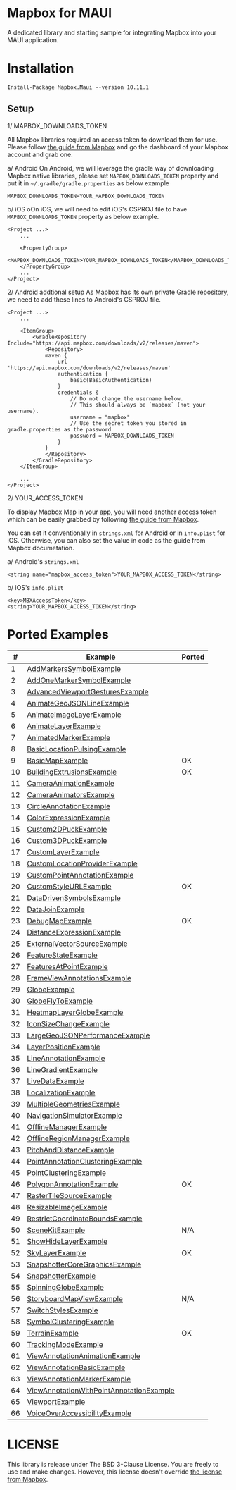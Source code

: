 # Mapbox for MAUI

A dedicated library and starting sample for integrating Mapbox into your MAUI application.

# Installation

```
Install-Package Mapbox.Maui --version 10.11.1
```

## Setup

1/ MAPBOX_DOWNLOADS_TOKEN

All Mapbox libraries required an access token to download them for use. 
Please follow [the guide from Mapbox](https://docs.mapbox.com/android/maps/guides/install/) and go the dashboard of your Mapbox account and grab one.

a/ Android
On Android, we will leverage the gradle way of downloading Mapbox native libraries, please set `MAPBOX_DOWNLOADS_TOKEN` property and put it in `~/.gradle/gradle.properties` as below example

```
MAPBOX_DOWNLOADS_TOKEN=YOUR_MAPBOX_DOWNLOADS_TOKEN
```

b/ iOS
oOn iOS, we will need to edit iOS's CSPROJ file to have `MAPBOX_DOWNLOADS_TOKEN` property as below example.

```
<Project ...>
    ...

	<PropertyGroup>
		<MAPBOX_DOWNLOADS_TOKEN>YOUR_MAPBOX_DOWNLOADS_TOKEN</MAPBOX_DOWNLOADS_TOKEN>
	</PropertyGroup>
    ...
</Project>
```

2/ Android addtional setup
As Mapbox has its own private Gradle repository, we need to add these lines to Android's CSPROJ file.

```
<Project ...>
    ...

	<ItemGroup>
		<GradleRepository Include="https://api.mapbox.com/downloads/v2/releases/maven">
			<Repository>
			maven {
				url 'https://api.mapbox.com/downloads/v2/releases/maven'
				authentication {
					basic(BasicAuthentication)
				}
				credentials {
					// Do not change the username below.
					// This should always be `mapbox` (not your username).
					username = "mapbox"
					// Use the secret token you stored in gradle.properties as the password
					password = MAPBOX_DOWNLOADS_TOKEN
				}
			}
			</Repository>
		</GradleRepository>
	</ItemGroup>

    ...
</Project>
```

2/ YOUR_ACCESS_TOKEN

To display Mapbox Map in your app, you will need another access token which can be easily grabbed by following [the guide from Mapbox](https://docs.mapbox.com/help/getting-started/access-tokens/).

You can set it conventionally in `strings.xml` for Android or in `info.plist` for iOS. Otherwise, you can also set the value in code as the guide from Mapbox documetation.

a/ Android's `strings.xml`
```
<string name="mapbox_access_token">YOUR_MAPBOX_ACCESS_TOKEN</string>
```

b/ iOS's `info.plist`
```
<key>MBXAccessToken</key>
<string>YOUR_MAPBOX_ACCESS_TOKEN</string>
```

# Ported Examples

| # | Example | Ported |
| - | - | - |
| 1 | [AddMarkersSymbolExample](./mapboxqs/AddMarkersSymbolExample.m) |  |
| 2 | [AddOneMarkerSymbolExample](./mapboxqs/AddOneMarkerSymbolExample.m) |  |
| 3 | [AdvancedViewportGesturesExample](./mapboxqs/AdvancedViewportGesturesExample.m) |  |
| 4 | [AnimateGeoJSONLineExample](./mapboxqs/AnimateGeoJSONLineExample.m) |  |
| 5 | [AnimateImageLayerExample](./mapboxqs/AnimateImageLayerExample.m) |  |
| 6 | [AnimateLayerExample](./mapboxqs/AnimateLayerExample.m) |  |
| 7 | [AnimatedMarkerExample](./mapboxqs/AnimatedMarkerExample.m) |  |
| 8 | [BasicLocationPulsingExample](./mapboxqs/BasicLocationPulsingExample.m) |  |
| 9 | [BasicMapExample](./mapboxqs/BasicMapExample.m) | OK |
| 10 | [BuildingExtrusionsExample](./mapboxqs/BuildingExtrusionsExample.m) | OK |
| 11 | [CameraAnimationExample](./mapboxqs/CameraAnimationExample.m) |  |
| 12 | [CameraAnimatorsExample](./mapboxqs/CameraAnimatorsExample.m) |  |
| 13 | [CircleAnnotationExample](./mapboxqs/CircleAnnotationExample.m) |  |
| 14 | [ColorExpressionExample](./mapboxqs/ColorExpressionExample.m) |  |
| 15 | [Custom2DPuckExample](./mapboxqs/Custom2DPuckExample.m) |  |
| 16 | [Custom3DPuckExample](./mapboxqs/Custom3DPuckExample.m) |  |
| 17 | [CustomLayerExample](./mapboxqs/CustomLayerExample.m) |  |
| 18 | [CustomLocationProviderExample](./mapboxqs/CustomLocationProviderExample.m) |  |
| 19 | [CustomPointAnnotationExample](./mapboxqs/CustomPointAnnotationExample.m) |  |
| 20 | [CustomStyleURLExample](./mapboxqs/CustomStyleURLExample.m) | OK |
| 21 | [DataDrivenSymbolsExample](./mapboxqs/DataDrivenSymbolsExample.m) |  |
| 22 | [DataJoinExample](./mapboxqs/DataJoinExample.m) |  |
| 23 | [DebugMapExample](./mapboxqs/DebugMapExample.m) | OK |
| 24 | [DistanceExpressionExample](./mapboxqs/DistanceExpressionExample.m) |  |
| 25 | [ExternalVectorSourceExample](./mapboxqs/ExternalVectorSourceExample.m) |  |
| 26 | [FeatureStateExample](./mapboxqs/FeatureStateExample.m) |  |
| 27 | [FeaturesAtPointExample](./mapboxqs/FeaturesAtPointExample.m) |  |
| 28 | [FrameViewAnnotationsExample](./mapboxqs/FrameViewAnnotationsExample.m) |  |
| 29 | [GlobeExample](./mapboxqs/GlobeExample.m) |  |
| 30 | [GlobeFlyToExample](./mapboxqs/GlobeFlyToExample.m) |  |
| 31 | [HeatmapLayerGlobeExample](./mapboxqs/HeatmapLayerGlobeExample.m) |  |
| 32 | [IconSizeChangeExample](./mapboxqs/IconSizeChangeExample.m) |  |
| 33 | [LargeGeoJSONPerformanceExample](./mapboxqs/LargeGeoJSONPerformanceExample.m) |  |
| 34 | [LayerPositionExample](./mapboxqs/LayerPositionExample.m) |  |
| 35 | [LineAnnotationExample](./mapboxqs/LineAnnotationExample.m) |  |
| 36 | [LineGradientExample](./mapboxqs/LineGradientExample.m) |  |
| 37 | [LiveDataExample](./mapboxqs/LiveDataExample.m) |  |
| 38 | [LocalizationExample](./mapboxqs/LocalizationExample.m) |  |
| 39 | [MultipleGeometriesExample](./mapboxqs/MultipleGeometriesExample.m) |  |
| 40 | [NavigationSimulatorExample](./mapboxqs/NavigationSimulatorExample.m) |  |
| 41 | [OfflineManagerExample](./mapboxqs/OfflineManagerExample.m) |  |
| 42 | [OfflineRegionManagerExample](./mapboxqs/OfflineRegionManagerExample.m) |  |
| 43 | [PitchAndDistanceExample](./mapboxqs/PitchAndDistanceExample.m) |  |
| 44 | [PointAnnotationClusteringExample](./mapboxqs/PointAnnotationClusteringExample.m) |  |
| 45 | [PointClusteringExample](./mapboxqs/PointClusteringExample.m) |  |
| 46 | [PolygonAnnotationExample](./mapboxqs/PolygonAnnotationExample.m) | OK |
| 47 | [RasterTileSourceExample](./mapboxqs/RasterTileSourceExample.m) |  |
| 48 | [ResizableImageExample](./mapboxqs/ResizableImageExample.m) |  |
| 49 | [RestrictCoordinateBoundsExample](./mapboxqs/RestrictCoordinateBoundsExample.m) |  |
| 50 | [SceneKitExample](./mapboxqs/SceneKitExample.m) | N/A |
| 51 | [ShowHideLayerExample](./mapboxqs/ShowHideLayerExample.m) |  |
| 52 | [SkyLayerExample](./mapboxqs/SkyLayerExample.m) | OK |
| 53 | [SnapshotterCoreGraphicsExample](./mapboxqs/SnapshotterCoreGraphicsExample.m) |  |
| 54 | [SnapshotterExample](./mapboxqs/SnapshotterExample.m) |  |
| 55 | [SpinningGlobeExample](./mapboxqs/SpinningGlobeExample.m) |  |
| 56 | [StoryboardMapViewExample](./mapboxqs/StoryboardMapViewExample.m) | N/A |
| 57 | [SwitchStylesExample](./mapboxqs/SwitchStylesExample.m) |  |
| 58 | [SymbolClusteringExample](./mapboxqs/SymbolClusteringExample.m) |  |
| 59 | [TerrainExample](./mapboxqs/TerrainExample.m) | OK |
| 60 | [TrackingModeExample](./mapboxqs/TrackingModeExample.m) |  |
| 61 | [ViewAnnotationAnimationExample](./mapboxqs/ViewAnnotationAnimationExample.m) |  |
| 62 | [ViewAnnotationBasicExample](./mapboxqs/ViewAnnotationBasicExample.m) |  |
| 63 | [ViewAnnotationMarkerExample](./mapboxqs/ViewAnnotationMarkerExample.m) |  |
| 64 | [ViewAnnotationWithPointAnnotationExample](./mapboxqs/ViewAnnotationWithPointAnnotationExample.m) |  |
| 65 | [ViewportExample](./mapboxqs/ViewportExample.m) |  |
| 66 | [VoiceOverAccessibilityExample](./mapboxqs/VoiceOverAccessibilityExample.m) |  |

# LICENSE
This library is release under The BSD 3-Clause License. You are freely to use and make changes. 
However, this license doesn't override [the license from Mapbox](https://www.mapbox.com/legal/tos).